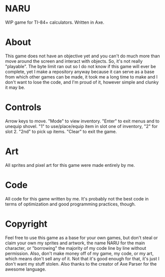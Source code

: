 # NARU
WIP game for TI-84+ calculators. Written in Axe.

# About
This game does not have an objective yet and you can't do much more than move around the screen and interact with objects. So, it's not really "playable". The byte limit ran out so I do not know if this game will ever be complete, yet I make a repository anyway because it can serve as a base from which other games can be made, it took me a long time to make and I don't want to lose the code, and I'm proud of it, however simple and clunky it may be. 

# Controls
Arrow keys to move. "Mode" to view inventory. "Enter" to exit menus and to unequip shovel. "1" to use/place/equip item in slot one of inventory, "2" for slot 2.
"2nd" to pick up items. "Clear" to exit the game.

# Art
All sprites and pixel art for this game were made entirely by me.

# Code 
All code for this game written by me. It's probably not the best code in terms of optimization and good programming practices, though.

# Copyright
Feel free to use this game as a base for your own games, but don't steal or claim your own my sprites and artwork, the name NARU for the main character, or "borrowing" the majority of my code line by line without permission. Also, don't make money off of my game, my code, or my art, which means don't sell any of it. Not that it's good enough for that, it's just I don't want my stuff stolen.
Also thanks to the creator of Axe Parser for the awesome language.

